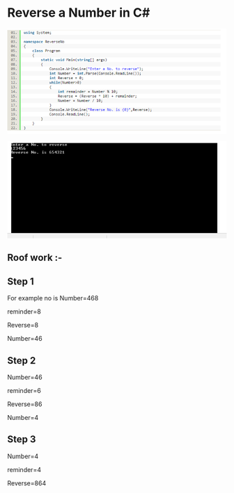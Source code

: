 # Reverse a Number in C\#

![](../.gitbook/assets/reverse-pro.PNG)

![](../.gitbook/assets/revrse-no.PNG)

## Roof work :-

## Step 1

For example no is Number=468

reminder=8

Reverse=8

Number=46

## Step 2

Number=46

reminder=6

Reverse=86

Number=4

## Step 3

Number=4

reminder=4

Reverse=864

